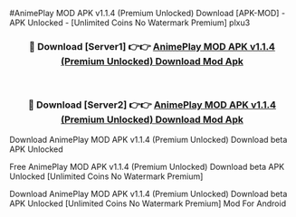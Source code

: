 #AnimePlay MOD APK v1.1.4 (Premium Unlocked) Download [APK-MOD] - APK Unlocked - [Unlimited Coins No Watermark Premium] plxu3



<div align="center">

<h3>🔴 Download [Server1] 👉👉 <a href="https://momento.my/?title=AnimePlay_MOD_APK_v1.1.4_(Premium_Unlocked)_Download">AnimePlay MOD APK v1.1.4 (Premium Unlocked) Download Mod Apk</a></h3><br>

<h3>🔴 Download [Server2] 👉👉 <a href="https://momento.my/?title=AnimePlay_MOD_APK_v1.1.4_(Premium_Unlocked)_Download">AnimePlay MOD APK v1.1.4 (Premium Unlocked) Download Mod Apk</a></h3>
</div>



Download AnimePlay MOD APK v1.1.4 (Premium Unlocked) Download beta APK Unlocked

Free AnimePlay MOD APK v1.1.4 (Premium Unlocked) Download beta APK Unlocked [Unlimited Coins No Watermark Premium]

Download AnimePlay MOD APK v1.1.4 (Premium Unlocked) Download beta APK Unlocked [Unlimited Coins No Watermark Premium] Mod For Android
